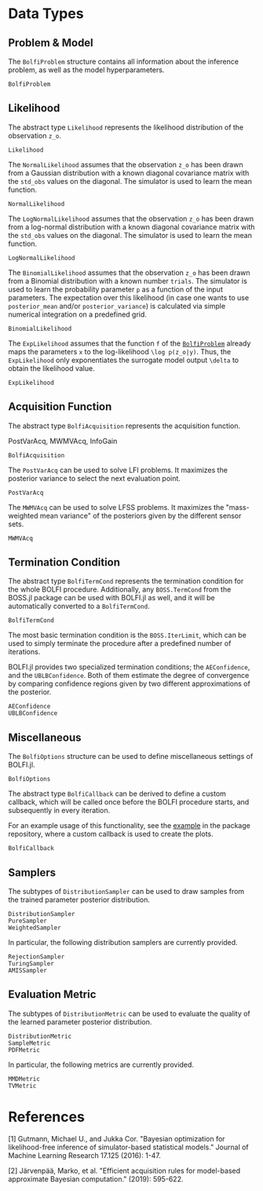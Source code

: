 # Data Types

## Problem & Model

The `BolfiProblem` structure contains all information about the inference problem, as well as the model hyperparameters.

```@docs
BolfiProblem
```

## Likelihood

The abstract type `Likelihood` represents the likelihood distribution of the observation `z_o`.

```@docs
Likelihood
```

The `NormalLikelihood` assumes that the observation `z_o` has been drawn from a Gaussian distribution with a known diagonal covariance matrix with the `std_obs` values on the diagonal. The simulator is used to learn the mean function.

```@docs
NormalLikelihood
```

The `LogNormalLikelihood` assumes that the observation `z_o` has been drawn from a log-normal distribution with a known diagonal covariance matrix with the `std_obs` values on the diagonal. The simulator is used to learn the mean function.

```@docs
LogNormalLikelihood
```

The `BinomialLikelihood` assumes that the observation `z_o` has been drawn from a Binomial distribution with a known number `trials`. The simulator is used to learn the probability parameter `p` as a function of the input parameters. The expectation over this likelihood (in case one wants to use `posterior_mean` and/or `posterior_variance`) is calculated via simple numerical integration on a predefined grid.

```@docs
BinomialLikelihood
```

The `ExpLikelihood` assumes that the function `f` of the [`BolfiProblem`](@ref) already maps the parameters ``x`` to the log-likelihood ``\log p(z_o|y)``. Thus, the `ExpLikelihood` only exponentiates the surrogate model output ``\delta`` to obtain the likelihood value.

```@docs
ExpLikelihood
```

## Acquisition Function

The abstract type `BolfiAcquisition` represents the acquisition function.

PostVarAcq, MWMVAcq, InfoGain

```@docs
BolfiAcquisition
```

The `PostVarAcq` can be used to solve LFI problems. It maximizes the posterior variance to select the next evaluation point.

```@docs
PostVarAcq
```

The `MWMVAcq` can be used to solve LFSS problems. It maximizes the "mass-weighted mean variance" of the posteriors given by the different sensor sets.

```@docs
MWMVAcq
```

## Termination Condition

The abstract type `BolfiTermCond` represents the termination condition for the whole BOLFI procedure. Additionally, any `BOSS.TermCond` from the BOSS.jl package can be used with BOLFI.jl as well, and it will be automatically converted to a `BolfiTermCond`.

```@docs
BolfiTermCond
```

The most basic termination condition is the `BOSS.IterLimit`, which can be used to simply terminate the procedure after a predefined number of iterations.

BOLFI.jl provides two specialized termination conditions; the `AEConfidence`, and the `UBLBConfidence`. Both of them estimate the degree of convergence by comparing confidence regions given by two different approximations of the posterior.

```@docs
AEConfidence
UBLBConfidence
```

## Miscellaneous

The `BolfiOptions` structure can be used to define miscellaneous settings of BOLFI.jl.

```@docs
BolfiOptions
```

The abstract type `BolfiCallback` can be derived to define a custom callback, which will be called once before the BOLFI procedure starts, and subsequently in every iteration.

For an example usage of this functionality, see the [example](https://github.com/soldasim/BOLFI.jl/tree/master/examples/simple) in the package repository, where a custom callback is used to create the plots.

```@docs
BolfiCallback
```

## Samplers

The subtypes of `DistributionSampler` can be used to draw samples from the trained parameter posterior distribution.

```@docs
DistributionSampler
PureSampler
WeightedSampler
```

In particular, the following distribution samplers are currently provided.

```@docs
RejectionSampler
TuringSampler
AMISSampler
```

## Evaluation Metric

The subtypes of `DistributionMetric` can be used to evaluate the quality of the learned parameter posterior distribution.

```@docs
DistributionMetric
SampleMetric
PDFMetric
```

In particular, the following metrics are currently provided.

```@docs
MMDMetric
TVMetric
```

# References

[1] Gutmann, Michael U., and Jukka Cor. "Bayesian optimization for likelihood-free inference of simulator-based statistical models." Journal of Machine Learning Research 17.125 (2016): 1-47.

[2] Järvenpää, Marko, et al. "Efficient acquisition rules for model-based approximate Bayesian computation." (2019): 595-622.
